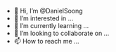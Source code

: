 - 👋 Hi, I’m @DanielSoong
- 👀 I’m interested in ...
- 🌱 I’m currently learning ...
- 💞️ I’m looking to collaborate on ...
- 📫 How to reach me ...

<!---
DanielSoong/DanielSoong is a ✨ special ✨ repository because its `README.md` (this file) appears on your GitHub profile.
You can click the Preview link to take a look at your changes.
--->
